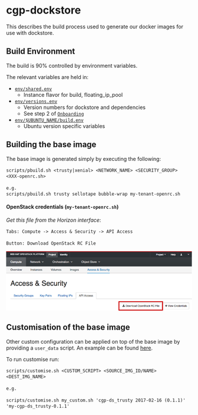 # cgp-dockstore

This describes the build process used to generate our docker images for use with dockstore.

## Build Environment

The build is 90% controlled by environment variables.

The relevant variables are held in:

* [`env/shared.env`](/env/platform.env)
  * Instance flavor for build, floating_ip_pool
* [`env/versions.env`](/env/versions.env)
  * Version numbers for dockstore and dependencies
  * See step 2 of [`Onboarding`](https://dockstore.org/onboarding)
* [`env/$UBUNTU_NAME/build.env`](/env/trusty/build.env)
  * Ubuntu version specific variables

## Building the base image

The base image is generated simply by executing the following:

```
scripts/pbuild.sh <trusty|xenial> <NETWORK_NAME> <SECURITY_GROUP> <XXX-openrc.sh>

e.g.
scripts/pbuild.sh trusty sellotape bubble-wrap my-tenant-openrc.sh
```

#### OpenStack credentials (`my-tenant-openrc.sh`)

_Get this file from the Horizon interface_:

```
Tabs: Compute -> Access & Security -> API Access

Button: Download OpenStack RC File
```

![Horizon interface image](/images/HorizonRCfile.png)

## Customisation of the base image

Other custom configuration can be applied on top of the base image by providing a `user_data` script.  An
example can be found [here](/examples/user_data.sh).

To run customise run:

```
scripts/customise.sh <CUSTOM_SCRIPT> <SOURCE_IMG_ID/NAME> <DEST_IMG_NAME>

e.g.

scripts/customise.sh my_custom.sh 'cgp-ds_trusty 2017-02-16 (0.1.1)' 'my-cgp-ds_trusty-0.1.1'
```
